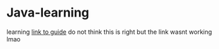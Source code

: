 # Java-learning
learning
[link to guide](https://github.com/SciBorgs/SciGuides/blob/main/projects/intro-to-programming/Java101.md)
do not think this is right but the link wasnt working lmao